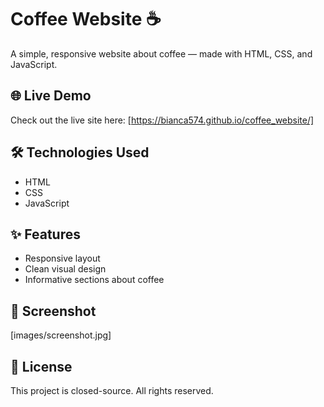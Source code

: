 # Coffee Website ☕️

A simple, responsive website about coffee — made with HTML, CSS, and JavaScript.

## 🌐 Live Demo

Check out the live site here: [https://bianca574.github.io/coffee_website/]

## 🛠️ Technologies Used

- HTML
- CSS
- JavaScript

## ✨ Features

- Responsive layout
- Clean visual design
- Informative sections about coffee

## 📸 Screenshot

[images/screenshot.jpg] 

## 📄 License

This project is closed-source. All rights reserved.
